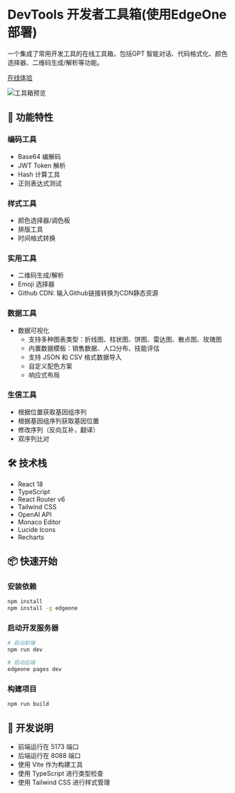 # DevTools 开发者工具箱(使用EdgeOne部署)

一个集成了常用开发工具的在线工具箱，包括GPT 智能对话、代码格式化、颜色选择器、二维码生成/解析等功能。

[在线体验](https://devtools.xiaohanys.so.kg/)

![工具箱预览](https://tncache1-f1.v3mh.com/image/2025/07/08/72c25c2ced493d8921ad33f6979bba37.png)

## 🚀 功能特性

### 编码工具
- Base64 编解码
- JWT Token 解析
- Hash 计算工具
- 正则表达式测试

### 样式工具
- 颜色选择器/调色板
- 排版工具
- 时间格式转换

### 实用工具
- 二维码生成/解析
- Emoji 选择器
- Github CDN: 输入Github链接转换为CDN静态资源

### 数据工具
- 数据可视化
  - 支持多种图表类型：折线图、柱状图、饼图、雷达图、散点图、玫瑰图
  - 内置数据模板：销售数据、人口分布、技能评估
  - 支持 JSON 和 CSV 格式数据导入
  - 自定义配色方案
  - 响应式布局

### 生信工具
- 根据位置获取基因组序列
- 根据基因组序列获取基因位置
- 修改序列（反向互补，翻译）
- 双序列比对

  
## 🛠️ 技术栈

- React 18
- TypeScript
- React Router v6
- Tailwind CSS
- OpenAI API
- Monaco Editor
- Lucide Icons
- Recharts

## 📦 快速开始

### 安装依赖

```bash
npm install
npm install -g edgeone
```

### 启动开发服务器
```bash
# 启动前端
npm run dev

# 启动后端
edgeone pages dev
```

### 构建项目
```bash
npm run build
```

## 📝 开发说明

- 前端运行在 5173 端口
- 后端运行在 8088 端口
- 使用 Vite 作为构建工具
- 使用 TypeScript 进行类型检查
- 使用 Tailwind CSS 进行样式管理
